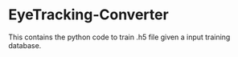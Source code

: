 # EyeTracking-Converter

This contains the python code to train .h5 file given a input training database.
